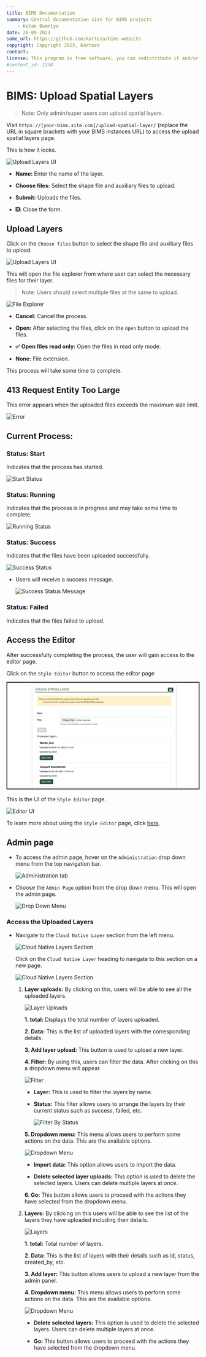 ```yaml
---
title: BIMS Documentation
summary: Central documentation site for BIMS projects
    - Ketan Bamniya
date: 26-09-2023
some_url: https://github.com/kartoza/bims-website
copyright: Copyright 2023, Kartoza
contact: 
license: This program is free software; you can redistribute it and/or modify it under the terms of the GNU Affero General Public License as published by the Free Software Foundation; either version 3 of the License, or (at your option) any later version.
#context_id: 1234
---
```


# BIMS: Upload Spatial Layers

>Note: Only admin/super users can upload spatial layers.

Visit `https://[your-bims.site.com]/upload-spatial-layer/` (replace the URL in square brackets with your BIMS instances URL) to access the upload spatial layers page.

This is how it looks.

![Upload Layers UI](./img/upload-spacial-layer-1.png)

* **Name:** Enter the name of the layer.

* **Choose files:** Select the shape file and auxiliary files to upload.

* **Submit:** Uploads the files.

* **❎:** Close the form.


## Upload Layers

Click on the `Choose files` button to select the shape file and auxiliary files to upload.

![Upload Layers UI](./img/upload-spacial-layer-4.png)

This will open the file explorer from where user can select the necessary files for their layer.

> Note: Users should select multiple files at the same to upload.

![File Explorer](./img/upload-spacial-layer-2.png)

* **Cancel:** Cancel the process.

* **Open:** After selecting the files, click on the `Open` button to upload the files.

* **✅ Open files read only:** Open the files in read only mode.

* **None:** File extension.

This process will take some time to complete.

## 413 Request Entity Too Large

This error appears when the uploaded files exceeds the maximum size limit.

![Error](./img/upload-spacial-layer-3.png)

## Current Process:

### Status: Start

Indicates that the process has started.

![Start Status](./img/upload-spacial-layer-7.png)


### Status: Running

Indicates that the process is in progress and may take some time to complete.

![Running Status](./img/upload-spacial-layer-5.png)

### Status: Success

Indicates that the files have been uploaded successfully.

![Success Status](./img/upload-spacial-layer-8.png)

* Users will receive a success message.

    ![Success Status Message](./img/upload-spacial-layer-10.png)

### Status: Failed

Indicates that the files failed to upload.

## Access the Editor

After successfully completing the process, the user will gain access to the editor page.

Click on the `Style Editor` button to access the editor page

![Editor Button](./img/upload-spacial-layer-9.png)

This is the UI of the `Style Editor` page.

![Editor UI](./img/upload-spacial-layer-11.png)

To learn more about using the `Style Editor` page, click [here](./style-editor.md).

## Admin page

* To access the admin page, hover on the `Administration` drop down menu from the top navigation bar.

    ![Administration tab](./img/upload-spacial-layer-12.png)

* Choose the `Admin Page` option from the drop down menu. This will open the admin page.

    ![Drop Down Menu](./img/upload-spacial-layer-13.png)

### Access the Uploaded Layers

* Navigate to the `Cloud Native Layer` section from the left menu.

    ![Cloud Native Layers Section](./img/upload-spacial-layer-15.png)

    Click on the `Cloud Native Layer` heading to navigate to this section on a new page. 

    ![Cloud Native Layers Section](./img/upload-spacial-layer-16.png)

    1. **Layer uploads:** By clicking on this, users will be able to see all the uploaded layers.

        ![Layer Uploads](./img/upload-spacial-layer-17.png)

        **1. total:** Displays the total number of layers uploaded.

        **2. Data:** This is the list of uploaded layers with the corresponding details.

        **3. Add layer upload:** This button is used to upload a new layer.

        **4. Filter:** By using this, users can filter the data. After clicking on this a dropdown menu will appear.

        ![Filter](./img/upload-spacial-layer-18.png)

        * **Layer:** This is used to filter the layers by name.

        * **Status:** This filter allows users to arrange the layers by their current status such as success, failed, etc.

            ![Filter By Status](./img/upload-spacial-layer-19.png)

        **5. Dropdown menu:** This menu allows users to perform some actions on the data. This are the available options.

        ![Dropdown Menu](./img/upload-spacial-layer-20.png)

        * **Import data:** This option allows users to import the data.

        * **Delete selected layer uploads:** This option is used to delete the selected layers. Users can delete multiple layers at once.

        **6. Go:** This button allows users to proceed with the actions they have selected from the dropdown menu.

    2. **Layers:** By clicking on this users will be able to see the list of the layers they have uploaded including their details.

        ![Layers](./img/upload-spacial-layer-21.png)

        **1. total:** Total number of layers.

        **2. Data:** This is the list of layers with their details such as id, status, created_by, etc.

        **3. Add layer:** This button allows users to upload a new layer from the admin panel.

        **4. Dropdown menu:** This menu allows users to perform some actions on the data. This are the available options.

        ![Dropdown Menu](./img/upload-spacial-layer-22.png)

        * **Delete selected layers:** This option is used to delete the selected layers. Users can delete multiple layers at once.

        * **Go:** This button allows users to proceed with the actions they have selected from the dropdown menu.
